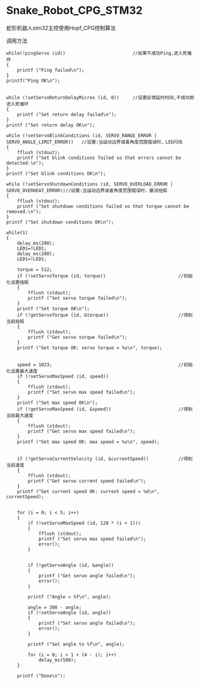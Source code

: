 # Snake_Robot_CPG_STM32
蛇形机器人stm32主控使用Hopf_CPG控制算法

调用方法

	while(!pingServo (id))			               //如果不成功Ping,进入死循环
	{
		printf ("Ping failed\n");   
	}
	printf("Ping OK\n");
	
	
	while (!setServoReturnDelayMicros (id, 0))     //设置反馈延时时间,不成功即进入死循环
	{
		printf ("Set return delay failed\n");
	}
	printf ("Set return delay OK\n");
	
	while (!setServoBlinkConditions (id, SERVO_RANGE_ERROR | SERVO_ANGLE_LIMIT_ERROR))   //设置:当运动边界或者角度范围错误时，LED闪烁
	{
		fflush (stdout);
		printf ("Set blink conditions failed so that errors cannot be detected.\n");
	}
	printf ("Set blink conditions OK\n");
	
	while (!setServoShutdownConditions (id, SERVO_OVERLOAD_ERROR | SERVO_OVERHEAT_ERROR))//设置:当运动边界或者角度范围错误时，撤消扭矩
	{
		fflush (stdout);
		printf ("Set shutdown conditions failed so that torque cannot be removed.\n");
	}
	printf ("Set shutdown conditions OK\n");
	
	while(1)
	{
		delay_ms(200);
		LED1=!LED1;
		delay_ms(200);
		LED1=!LED1;	
	
		torque = 512;
		if (!setServoTorque (id, torque))							//初始化设置扭矩
		{
			fflush (stdout);
			printf ("Set servo torque failed\n");
		}
		printf ("Set torque OK\n");
		if (!getServoTorque (id, &torque))							//得到当前扭矩
		{
			fflush (stdout);
			printf ("Get servo torque failed\n");
		}
		printf ("Get torque OK: servo torque = %u\n", torque);
		
				
		speed = 1023;												//初始化设置最大速度
		if (!setServoMaxSpeed (id, speed))
		{
			fflush (stdout);
			printf ("Set servo max speed failed\n");
		}
		printf ("Set max speed OK\n");
		if (!getServoMaxSpeed (id, &speed))							//得到当前最大速度
		{
			fflush (stdout);
			printf ("Get servo max speed failed\n");
		}
		printf ("Get max speed OK: max speed = %u\n", speed);
		

		if (!getServoCurrentVelocity (id, &currentSpeed))			//得到当前速度
		{	
			fflush (stdout);
			printf ("Get servo current speed failed\n");
		}
		printf ("Get current speed OK: current speed = %d\n", currentSpeed);
		
		
		for (i = 0; i < 5; i++)
		{
			if (!setServoMaxSpeed (id, 128 * (i + 1)))
			{
				fflush (stdout);
				printf ("Set servo max speed failed\n");
				error();
			}
			
			
			if (!getServoAngle (id, &angle))
			{
				printf ("Get servo angle failed\n");
				error();
			}
			
			printf ("Angle = %f\n", angle);
			
			angle = 300 - angle;
			if (!setServoAngle (id, angle))
			{
				printf ("Set servo angle failed\n");
				error();
			}
			
			printf ("Set angle to %f\n", angle);
			
			for (i = 0; i < 1 + (4 - i); i++)
				delay_ms(500);
		}
		
		printf ("Done\n");